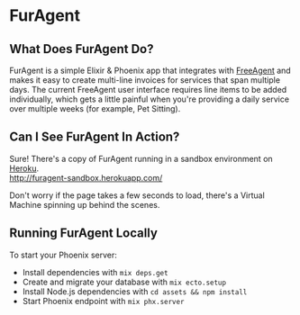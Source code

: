 # FurAgent

## What Does FurAgent Do?
FurAgent is a simple Elixir & Phoenix app that integrates with [FreeAgent](https://www.freeagent.com) and makes it easy to create multi-line invoices for services that span multiple days. The current FreeAgent user interface requires line items to be added individually, which gets a little painful when you're providing a daily service over multiple weeks (for example, Pet Sitting).

## Can I See FurAgent In Action?
Sure! There's a copy of FurAgent running in a sandbox environment on [Heroku](https://www.heroku.com/free).  
http://furagent-sandbox.herokuapp.com/

Don't worry if the page takes a few seconds to load, there's a Virtual Machine spinning up behind the scenes.


## Running FurAgent Locally
To start your Phoenix server:

  * Install dependencies with `mix deps.get`
  * Create and migrate your database with `mix ecto.setup`
  * Install Node.js dependencies with `cd assets && npm install`
  * Start Phoenix endpoint with `mix phx.server`

